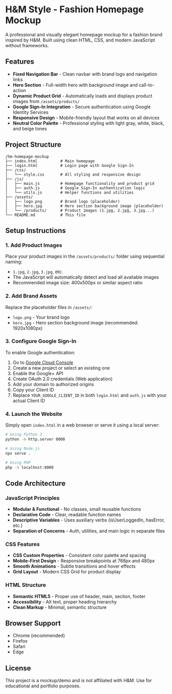 # H&M Style - Fashion Homepage Mockup

A professional and visually elegant homepage mockup for a fashion brand inspired by H&M. Built using clean HTML, CSS, and modern JavaScript without frameworks.

## Features

- **Fixed Navigation Bar** - Clean navbar with brand logo and navigation links
- **Hero Section** - Full-width hero with background image and call-to-action
- **Dynamic Product Grid** - Automatically loads and displays product images from `/assets/products/`
- **Google Sign-In Integration** - Secure authentication using Google Identity Services
- **Responsive Design** - Mobile-friendly layout that works on all devices
- **Neutral Color Palette** - Professional styling with light gray, white, black, and beige tones

## Project Structure

```
/hm-homepage-mockup
├── index.html          # Main homepage
├── login.html          # Login page with Google Sign-In
├── /css/
│   └── style.css       # All styling and responsive design
├── /js/
│   ├── main.js         # Homepage functionality and product grid
│   ├── auth.js         # Google Sign-In authentication logic
│   └── utils.js        # Helper functions and utilities
├── /assets/
│   ├── logo.png        # Brand logo (placeholder)
│   ├── hero.jpg        # Hero section background image (placeholder)
│   └── /products/      # Product images (1.jpg, 2.jpg, 3.jpg...)
└── README.md           # This file
```

## Setup Instructions

### 1. Add Product Images
Place your product images in the `/assets/products/` folder using sequential naming:
- `1.jpg`, `2.jpg`, `3.jpg`, etc.
- The JavaScript will automatically detect and load all available images
- Recommended image size: 400x500px or similar aspect ratio

### 2. Add Brand Assets
Replace the placeholder files in `/assets/`:
- `logo.png` - Your brand logo
- `hero.jpg` - Hero section background image (recommended: 1920x1080px)

### 3. Configure Google Sign-In
To enable Google authentication:

1. Go to [Google Cloud Console](https://console.cloud.google.com/)
2. Create a new project or select an existing one
3. Enable the Google+ API
4. Create OAuth 2.0 credentials (Web application)
5. Add your domain to authorized origins
6. Copy your Client ID
7. Replace `YOUR_GOOGLE_CLIENT_ID` in both `login.html` and `auth.js` with your actual Client ID

### 4. Launch the Website
Simply open `index.html` in a web browser or serve it using a local server:

```bash
# Using Python 3
python -m http.server 8000

# Using Node.js
npx serve .

# Using PHP
php -S localhost:8000
```

## Code Architecture

### JavaScript Principles
- **Modular & Functional** - No classes, small reusable functions
- **Declarative Code** - Clear, readable function names
- **Descriptive Variables** - Uses auxiliary verbs (isUserLoggedIn, hasError, etc.)
- **Separation of Concerns** - Auth, utilities, and main logic in separate files

### CSS Features
- **CSS Custom Properties** - Consistent color palette and spacing
- **Mobile-First Design** - Responsive breakpoints at 768px and 480px
- **Smooth Animations** - Subtle transitions and hover effects
- **Grid Layout** - Modern CSS Grid for product display

### HTML Structure
- **Semantic HTML5** - Proper use of header, main, section, footer
- **Accessibility** - Alt text, proper heading hierarchy
- **Clean Markup** - Minimal, semantic structure

## Browser Support
- Chrome (recommended)
- Firefox
- Safari
- Edge

## License
This project is a mockup/demo and is not affiliated with H&M. Use for educational and portfolio purposes.